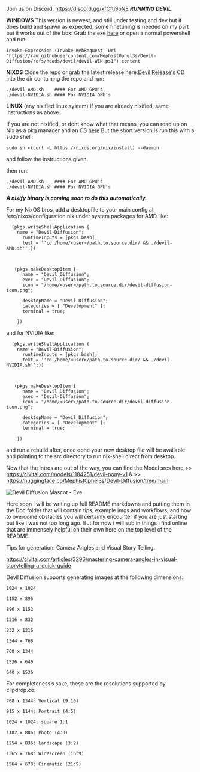Join us on Discord: https://discord.gg/xfCftj9pNE
***RUNNING DEVIL***.


**WINDOWS**
This version is newest, and still under testing and dev but it does build and spawn as expected, some finetuning is needed on my part but it works out of the box:
Grab the exe [here](https://github.com/Mephist0phel3s/Devil-Diffusion/releases/download/Devil-Diffusion-v2.0.4.1/Devil.Diffusion.exe)
or open a normal powershell and run:
```
Invoke-Expression (Invoke-WebRequest -Uri "https://raw.githubusercontent.com/Mephist0phel3s/Devil-Diffusion/refs/heads/devil/devil-WIN.ps1").content
```

**NIXOS**
Clone the repo or grab the latest release here:[Devil Release's](https://github.com/Mephist0phel3s/Devil-Diffusion/releases)
CD into the dir containing the repo and run:
```
./devil-AMD.sh    #### For AMD GPU's
./devil-NVIDIA.sh #### For NVIDIA GPU's 
```

**LINUX** (any nixified linux system) 
If you are already nixified, same instructions as above.

If you are not nixified, or dont know what that means, you can read up on Nix as a pkg manager and an OS [here](https://nixos.org/download/)
But the short version is run this with a sudo shell:
```
sudo sh <(curl -L https://nixos.org/nix/install) --daemon
```
and follow the instructions given.

then run:
```
./devil-AMD.sh    #### For AMD GPU's
./devil-NVIDIA.sh #### For NVIDIA GPU's 
```
***A nixify binary is coming soon to do this automatically.***



For my NixOS bros, add a desktopfile to your main config at /etc/nixos/configuration.nix under system packages for AMD like:
```
  (pkgs.writeShellApplication {
    name = "Devil-Diffusion";
      runtimeInputs = [pkgs.bash];
      text = ''cd /home/<user>/path.to.source.dir/ && ./devil-AMD.sh'';})



   (pkgs.makeDesktopItem {
      name = "Devil Diffusion";
      exec = "Devil-Diffusion";
      icon = "/home/<user>/path.to.source.dir/devil-diffusion-icon.png";

      desktopName = "Devil Diffusion";
      categories = [ "Development" ];
      terminal = true;

    })
```

and for NVIDIA like:
```
  (pkgs.writeShellApplication {
    name = "Devil-Diffusion";
      runtimeInputs = [pkgs.bash];
      text = ''cd /home/<user>/path.to.source.dir/ && ./devil-NVIDIA.sh'';})



   (pkgs.makeDesktopItem {
      name = "Devil Diffusion";
      exec = "Devil-Diffusion";
      icon = "/home/<user>/path.to.source.dir/devil-diffusion-icon.png";

      desktopName = "Devil Diffusion";
      categories = [ "Development" ];
      terminal = true;

    })
```

and run a rebuild after, once done your new desktop file will be available and pointing to the src directory to run nix-shell direct from desktop. 

Now that the intros are out of the way, you can find the Model srcs here >> https://civitai.com/models/1184251/devil-pony-v1 & >> https://huggingface.co/Mephist0phel3s/Devil-Diffusion/tree/main

![Devil Diffusion Mascot - Eve](https://github.com/Mephist0phel3s/Devil-Diffusion/blob/c380efa0a776e74ea43632be844ef1e36ada0c50/devil-diffusion-icon.png)

Here soon i will be writing up full README markdowns and putting them in the Doc folder that will contain tips, example imgs and workflows, and how to overcome obstacles you will certainly encounter if you are just starting out like i was not too long ago. 
But for now i will sub in things i find online that are immensely helpful on their own here on the top level of the README.

Tips for generation:
Camera Angles and Visual Story Telling.

  https://civitai.com/articles/3296/mastering-camera-angles-in-visual-storytelling-a-quick-guide

 Devil Diffusion supports generating images at the following dimensions:

    1024 x 1024

    1152 x 896

    896 x 1152

    1216 x 832

    832 x 1216

    1344 x 768

    768 x 1344

    1536 x 640

    640 x 1536

For completeness’s sake, these are the resolutions supported by clipdrop.co:

    768 x 1344: Vertical (9:16)

    915 x 1144: Portrait (4:5)

    1024 x 1024: square 1:1

    1182 x 886: Photo (4:3)

    1254 x 836: Landscape (3:2)

    1365 x 768: Widescreen (16:9)

    1564 x 670: Cinematic (21:9)

